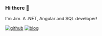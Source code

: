 ### Hi there 👋

I'm Jim. A .NET, Angular and SQL developer!

<a href="https://github.com/sirtopas">![github](https://img.shields.io/badge/GitHub-sirtopas-black)</a>
<a href="https://sirtopas.github.io/jmsbrtt">![blog](https://img.shields.io/badge/Blog-JMSBRTT-black)</a>

